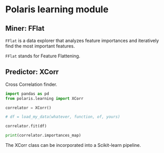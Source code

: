 # Polaris learning module

## Miner: FFlat

`FFlat` is a data explorer that analyzes feature importances and iteratively find the most important features.

`FFlat` stands for Feature Flattening.

## Predictor: XCorr

Cross Correlation finder.

```python
import pandas as pd
from polaris.learning import XCorr

correlator = XCorr()

# df = load_my_data(whatever, function, of, yours)

correlator.fit(df)

print(correlator.importances_map)
```

The XCorr class can be incorporated into a Scikit-learn pipeline.
